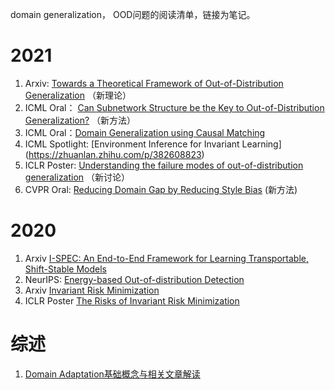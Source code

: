 domain generalization， OOD问题的阅读清单，链接为笔记。

# 2021
1. Arxiv: [Towards a Theoretical Framework of Out-of-Distribution Generalization](https://zhuanlan.zhihu.com/p/382608823) （新理论）
2. ICML Oral： [Can Subnetwork Structure be the Key to Out-of-Distribution Generalization?](https://zhuanlan.zhihu.com/p/382608823) （新方法）
3. ICML Oral：[Domain Generalization using Causal Matching](https://zhuanlan.zhihu.com/p/382608823)
4. ICML Spotlight: [Environment Inference for Invariant Learning] (https://zhuanlan.zhihu.com/p/382608823)
5. ICLR Poster: [Understanding the failure modes of out-of-distribution generalization](https://zhuanlan.zhihu.com/p/382608823) （新讨论）
6. CVPR Oral: [Reducing Domain Gap by Reducing Style Bias](https://zhuanlan.zhihu.com/p/382608823) (新方法)

# 2020
1. Arxiv [I-SPEC: An End-to-End Framework for Learning Transportable, Shift-Stable Models](https://zhuanlan.zhihu.com/p/288980706)
2. NeurIPS: [Energy-based Out-of-distribution Detection](https://zhuanlan.zhihu.com/p/343678039)
3. Arxiv [Invariant Risk Minimization](https://zhuanlan.zhihu.com/p/273209891)
4. ICLR Poster [The Risks of Invariant Risk Minimization](https://zhuanlan.zhihu.com/p/273209891)

# 综述
1. [Domain Adaptation基础概念与相关文章解读](https://zhuanlan.zhihu.com/p/272508224)
